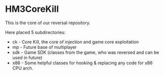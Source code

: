 HM3CoreKill
============

This is the core of our reversal repository. 

Here placed 5 subdirectories:

 * ck  - Core Kill, the core of injection and game core exploitation
 * mp  - Future base of multiplayer
 * sdk - Game SDK (classes from the game, who was reversed and can be used in future)
 * x86 - Some helpful classes for hooking & replacing any code for x86 CPU arch.